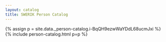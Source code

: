 ```yaml
---
layout: catalog
title: SWERIK Person Catalog
---
```

{% assign p = site.data._person-catalog.i-BqQH9ezwWaYDdL68ucmJxi %}
{% include person-catalog.html p=p %}

